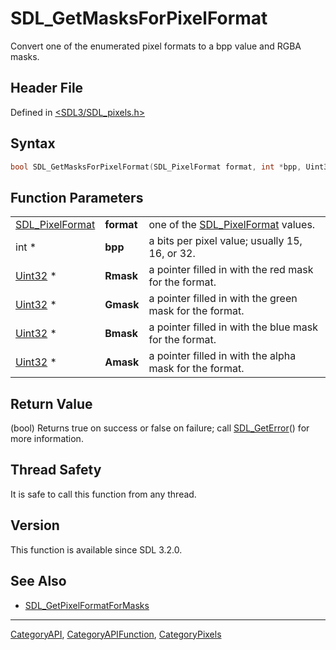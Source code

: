 # SDL_GetMasksForPixelFormat

Convert one of the enumerated pixel formats to a bpp value and RGBA masks.

## Header File

Defined in [<SDL3/SDL_pixels.h>](https://github.com/libsdl-org/SDL/blob/main/include/SDL3/SDL_pixels.h)

## Syntax

```c
bool SDL_GetMasksForPixelFormat(SDL_PixelFormat format, int *bpp, Uint32 *Rmask, Uint32 *Gmask, Uint32 *Bmask, Uint32 *Amask);
```

## Function Parameters

|                                    |            |                                                         |
| ---------------------------------- | ---------- | ------------------------------------------------------- |
| [SDL_PixelFormat](SDL_PixelFormat) | **format** | one of the [SDL_PixelFormat](SDL_PixelFormat) values.   |
| int *                              | **bpp**    | a bits per pixel value; usually 15, 16, or 32.          |
| [Uint32](Uint32) *                 | **Rmask**  | a pointer filled in with the red mask for the format.   |
| [Uint32](Uint32) *                 | **Gmask**  | a pointer filled in with the green mask for the format. |
| [Uint32](Uint32) *                 | **Bmask**  | a pointer filled in with the blue mask for the format.  |
| [Uint32](Uint32) *                 | **Amask**  | a pointer filled in with the alpha mask for the format. |

## Return Value

(bool) Returns true on success or false on failure; call
[SDL_GetError](SDL_GetError)() for more information.

## Thread Safety

It is safe to call this function from any thread.

## Version

This function is available since SDL 3.2.0.

## See Also

- [SDL_GetPixelFormatForMasks](SDL_GetPixelFormatForMasks)






----
[CategoryAPI](CategoryAPI), [CategoryAPIFunction](CategoryAPIFunction), [CategoryPixels](CategoryPixels)

